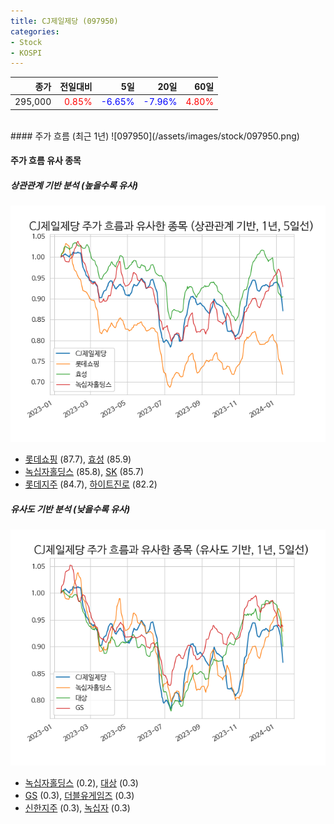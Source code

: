 ```yaml
---
title: CJ제일제당 (097950)
categories:
- Stock
- KOSPI
---
```


|종가|전일대비|5일|20일|60일|
|---:|-------:|--:|---:|---:|
|295,000|<span style="color: red">0.85%</span>|<span style="color: blue">-6.65%</span>|<span style="color: blue">-7.96%</span>|<span style="color: red">4.80%</span>|

<!-- more -->
<br>
#### 주가 흐름 (최근 1년)
![097950](/assets/images/stock/097950.png)


#### 주가 흐름 유사 종목


##### 상관관계 기반 분석 (높을수록 유사)
![097950](/assets/images/stock/097950_corr.png)
- [롯데쇼핑](/023530/) (87.7), [효성](/004800/) (85.9)
- [녹십자홀딩스](/005250/) (85.8), [SK](/034730/) (85.7)
- [롯데지주](/004990/) (84.7), [하이트진로](/000080/) (82.2)


##### 유사도 기반 분석 (낮을수록 유사)	
![097950](/assets/images/stock/097950_sim.png)
- [녹십자홀딩스](/005250/) (0.2), [대상](/001680/) (0.3)
- [GS](/078930/) (0.3), [더블유게임즈](/192080/) (0.3)
- [신한지주](/055550/) (0.3), [녹십자](/006280/) (0.3)